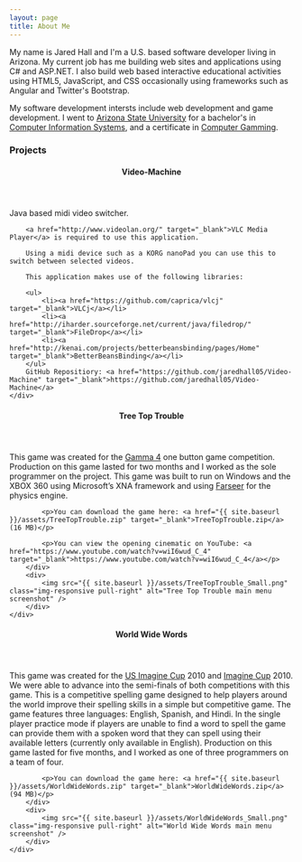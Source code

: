 ```yaml
---
layout: page
title: About Me
---
```


My name is Jared Hall and I'm a U.S. based software developer living in Arizona.
My current job has me building web sites and applications using C# and ASP.NET.
I also build web based interactive educational activities using HTML5, JavaScript,
and CSS occasionally using frameworks such as Angular and Twitter's Bootstrap.

My software development intersts include web development and game development.
I went to [Arizona State University](http://www.asu.edu) for a bachelor's in
[Computer Information Systems](http://wpcarey.asu.edu/undergraduate-degrees/computer-information-systems),
and a certificate in [Computer Gamming](http://gaming.asu.edu/).

### Projects

<div class="post">
    <header class="post-header">
        <h4 class="post-heading">Video-Machine</h4>
    </header>
    <div class="post-description">
        Java based midi video switcher.
        
        <a href="http://www.videolan.org/" target="_blank">VLC Media Player</a> is required to use this application.
        
        Using a midi device such as a KORG nanoPad you can use this to switch between selected videos.
        
        This application makes use of the following libraries:
        
        <ul>
            <li><a href="https://github.com/caprica/vlcj" target="_blank">VLCj</a></li>
            <li><a href="http://iharder.sourceforge.net/current/java/filedrop/" target="_blank">FileDrop</a></li>
            <li><a href="http://kenai.com/projects/betterbeansbinding/pages/Home" target="_blank">BetterBeansBinding</a></li>
        </ul>
        GitHub Repositiory: <a href="https://github.com/jaredhall05/Video-Machine" target="_blank">https://github.com/jaredhall05/Video-Machine</a>
    </div>
</div>

<div class="post">
    <header class="post-header">
        <h4 class="post-heading">Tree Top Trouble</h4>
    </header>
    <div class="post-description">
        <div>
            <p>This game was created for the <a href="http://www.kokoromi.org/gamma4/" target="_blank">Gamma 4</a> one button game competition.
            Production on this game lasted for two months and I worked as the sole programmer on the project.
            This game was built to run on Windows and the XBOX 360 using Microsoft’s XNA framework and using <a href="http://farseerphysics.codeplex.com/" target="_blank">Farseer</a> for the physics engine.</p>
            
            <p>You can download the game here: <a href="{{ site.baseurl }}/assets/TreeTopTrouble.zip" target="_blank">TreeTopTrouble.zip</a> (16 MB)</p>
            
            <p>You can view the opening cinematic on YouTube: <a href="https://www.youtube.com/watch?v=wiI6wud_C_4" target="_blank">https://www.youtube.com/watch?v=wiI6wud_C_4</a></p>
        </div>
        <div>
            <img src="{{ site.baseurl }}/assets/TreeTopTrouble_Small.png" class="img-responsive pull-right" alt="Tree Top Trouble main menu screenshot" />
        </div>
    </div>
</div>

<div class="post">
    <header class="post-header">
        <h4 class="post-heading">World Wide Words</h4>
    </header>
    <div class="post-description">
        <div>
            <p>This game was created for the <a href="http://www.imaginecup.us/" target="_blank">US Imagine Cup</a> 2010 and <a href="http://imaginecup.com/" target="_blank">Imagine Cup</a> 2010.
            We were able to advance into the semi-finals of both competitions with this game.
            This is a competitive spelling game designed to help players around the world improve their spelling skills in a simple but competitive game.
            The game features three languages: English, Spanish, and Hindi.
            In the single player practice mode if players are unable to find a word to spell the game can provide them with a spoken word that they can spell using their available letters (currently only available in English).
            Production on this game lasted for five months, and I worked as one of three programmers on a team of four.</p>
            
            <p>You can download the game here: <a href="{{ site.baseurl }}/assets/WorldWideWords.zip" target="_blank">WorldWideWords.zip</a> (94 MB)</p>
        </div>
        <div>
            <img src="{{ site.baseurl }}/assets/WorldWideWords_Small.png" class="img-responsive pull-right" alt="World Wide Words main menu screenshot" />
        </div>
    </div>
</div>